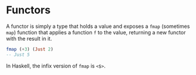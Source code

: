 # Functors

A functor is simply a type that holds a value and exposes a `fmap` (sometimes `map`) function that applies a function `f` to the value, returning a new functor with the result in it.

```haskell
fmap (+3) (Just 2)
-- Just 5
```

In Haskell, the infix version of `fmap` is `<$>`.
